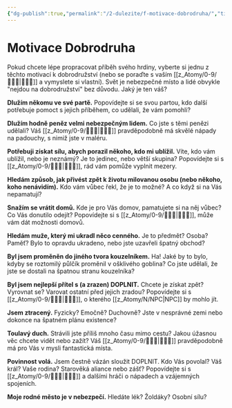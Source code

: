 ```yaml
---
{"dg-publish":true,"permalink":"/2-dulezite/f-motivace-dobrodruha/","title":"Motivace Dobrodruha","noteIcon":""}
---
```


# Motivace Dobrodruha
Pokud chcete lépe propracovat příběh svého hrdiny, vyberte si jednu z těchto motivací k dobrodružství (nebo se poraďte s vaším [[z_Atomy/0-9/🧙🏼‍♂️\|🧙🏼‍♂️]] a vymyslete si vlastní). Svět je nebezpečné místo a lidé obvykle "nejdou na dobrodružství" bez důvodu. Jaký je ten váš?

**Dlužím někomu ve své partě.**
Popovídejte si se svou partou, kdo další potřebuje pomoct s jejich příběhem, co udělali, že vám pomohli?

**Dlužím hodně peněz velmi nebezpečným lidem.**
Co jste s těmi penězi udělali? Váš [[z_Atomy/0-9/🧙🏼‍♂️\|🧙🏼‍♂️]] pravděpodobně má skvělé nápady na padouchy, s nimiž jste v maléru.

**Potřebuji získat sílu, abych porazil někoho, kdo mi ublížil.**
Víte, kdo vám ublížil, nebo je neznámý? Je to jedinec, nebo větší skupina? Popovídejte si s [[z_Atomy/0-9/🧙🏼‍♂️\|🧙🏼‍♂️]], rád vám pomůže vyplnit mezery.

**Hledám způsob, jak přivést zpět k životu milovanou osobu (nebo někoho, koho nenávidím).**
Kdo vám vůbec řekl, že je to možné? A co když si na Vás nepamatují?

**Snažím se vrátit domů.**
Kde je pro Vás domov, pamatujete si na něj vůbec? Co Vás donutilo odejít? Popovídejte si s [[z_Atomy/0-9/🧙🏼‍♂️\|🧙🏼‍♂️]], může vám dát možnosti domovů.

**Hledám muže, který mi ukradl něco cenného.**
Je to předmět? Osoba? Paměť? Bylo to opravdu ukradeno, nebo jste uzavřeli špatný obchod?

**Byl jsem proměněn do jiného tvora kouzelníkem.**
Ha! Jaké by to bylo, kdyby se roztomilý půlčík proměnil v ošklivého goblina? Co jste udělali, že jste se dostali na špatnou stranu kouzelníka?

**Byl jsem nejlepší přítel s (a zrazen) DOPLNIT.**
Chcete je získat zpět? Vyrovnat se? Varovat ostatní před jejich zradou? Popovídejte si s [[z_Atomy/0-9/🧙🏼‍♂️\|🧙🏼‍♂️]], o kterého [[z_Atomy/N/NPC\|NPC]] by mohlo jít.

**Jsem ztracený.**
Fyzicky? Emočně? Duchovně? Jste v nesprávné zemi nebo dokonce na špatném plánu existence?

**Toulavý duch.**
Strávili jste příliš mnoho času mimo cestu? Jakou úžasnou věc chcete vidět nebo zažít? Váš [[z_Atomy/0-9/🧙🏼‍♂️\|🧙🏼‍♂️]] pravděpodobně má pro Vás v mysli fantastická místa.

**Povinnost volá.**
Jsem čestně vázán sloužit DOPLNIT. Kdo Vás povolal? Váš král? Vaše rodina? Starověká aliance nebo zášť? Popovídejte si s [[z_Atomy/0-9/🧙🏼‍♂️\|🧙🏼‍♂️]] a dalšími hráči o nápadech a vzájemných spojeních.

**Moje rodné město je v nebezpečí.**
Hledáte lék? Žoldáky? Osobní sílu?
